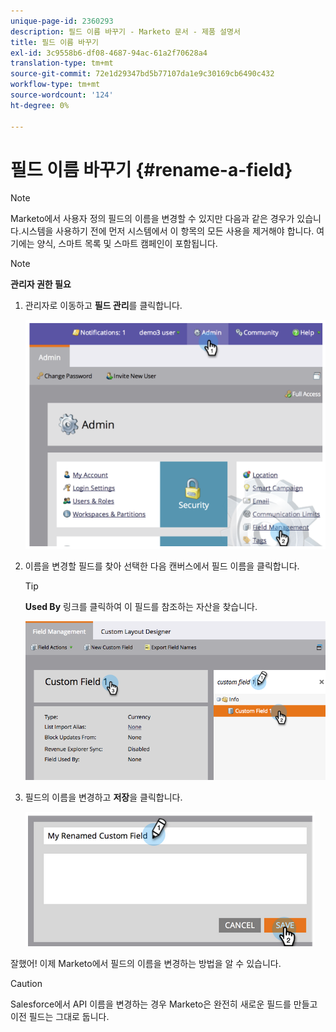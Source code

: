 ```yaml
---
unique-page-id: 2360293
description: 필드 이름 바꾸기 - Marketo 문서 - 제품 설명서
title: 필드 이름 바꾸기
exl-id: 3c9558b6-df08-4687-94ac-61a2f70628a4
translation-type: tm+mt
source-git-commit: 72e1d29347bd5b77107da1e9c30169cb6490c432
workflow-type: tm+mt
source-wordcount: '124'
ht-degree: 0%

---
```


# 필드 이름 바꾸기 {#rename-a-field}

>[!NOTE]
>
>Marketo에서 사용자 정의 필드의 이름을 변경할 수 있지만 다음과 같은 경우가 있습니다.시스템을 사용하기 전에 먼저 시스템에서 이 항목의 모든 사용을 제거해야 합니다. 여기에는 양식, 스마트 목록 및 스마트 캠페인이 포함됩니다.

>[!NOTE]
>
>**관리자 권한 필요**

1. 관리자로 이동하고 **필드 관리**&#x200B;를 클릭합니다.

   ![](assets/image2014-9-24-14-3a2-3a25.png)

1. 이름을 변경할 필드를 찾아 선택한 다음 캔버스에서 필드 이름을 클릭합니다.

   >[!TIP]
   >
   >**Used By** 링크를 클릭하여 이 필드를 참조하는 자산을 찾습니다.

   ![](assets/changefieldname.png)

1. 필드의 이름을 변경하고 **저장**&#x200B;을 클릭합니다.

   ![](assets/image2014-9-24-14-2-55.png)

잘했어! 이제 Marketo에서 필드의 이름을 변경하는 방법을 알 수 있습니다.

>[!CAUTION]
>
>Salesforce에서 API 이름을 변경하는 경우 Marketo은 완전히 새로운 필드를 만들고 이전 필드는 그대로 둡니다.
